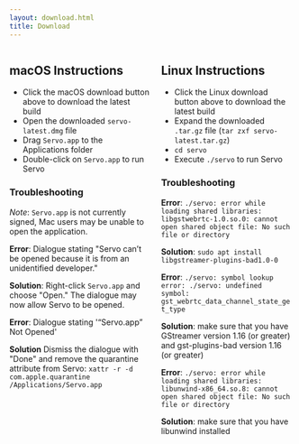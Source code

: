 ```yaml
---
layout: download.html
title: Download
---
```


<div class="columns">
  <div class="column">

## macOS Instructions

* Click the macOS download button above to download the latest build
* Open the downloaded `servo-latest.dmg` file
* Drag `Servo.app` to the Applications folder
* Double-click on `Servo.app` to run Servo

### Troubleshooting

*Note*: `Servo.app` is not currently signed, Mac users may be unable to open the application.

**Error**: Dialogue stating "Servo can’t be opened because it is from an unidentified developer."

**Solution**: Right-click `Servo.app` and choose "Open." The dialogue may now allow Servo to be opened.

**Error**: Dialogue stating '“Servo.app” Not Opened'

**Solution** Dismiss the dialogue with "Done" and remove the quarantine attribute from Servo: `xattr -r -d com.apple.quarantine /Applications/Servo.app`

  </div>
  <div class="column">

## Linux Instructions

* Click the Linux download button above to download the latest build
* Expand the downloaded `.tar.gz` file (`tar zxf servo-latest.tar.gz`)
* `cd servo`
* Execute `./servo` to run Servo

### Troubleshooting

**Error**: `./servo: error while loading shared libraries: libgstwebrtc-1.0.so.0: cannot open shared object file: No such file or directory`

**Solution**: `sudo apt install libgstreamer-plugins-bad1.0-0`

**Error**: `./servo: symbol lookup error: ./servo: undefined symbol: gst_webrtc_data_channel_state_get_type`

**Solution**: make sure that you have GStreamer version 1.16 (or greater) and gst-plugins-bad version 1.16 (or greater)

**Error**: `./servo: error while loading shared libraries: libunwind-x86_64.so.8: cannot open shared object file: No such file or directory`

**Solution**: make sure that you have libunwind installed

  </div>
</div>

<style>

.subpage-content div + div {
  padding-top: .5rem;
}

</style>